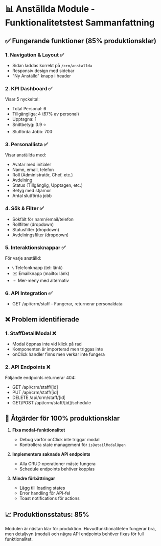 # 📊 Anställda Module - Funktionalitetstest Sammanfattning

## ✅ Fungerande funktioner (85% produktionsklar)

### 1. **Navigation & Layout** ✅
- Sidan laddas korrekt på `/crm/anstallda`
- Responsiv design med sidebar
- "Ny Anställd" knapp i header

### 2. **KPI Dashboard** ✅
Visar 5 nyckeltal:
- Total Personal: 6
- Tillgängliga: 4 (67% av personal)
- Upptagna: 1
- Snittbetyg: 3.9 ⭐
- Slutförda Jobb: 700

### 3. **Personallista** ✅
Visar anställda med:
- Avatar med initialer
- Namn, email, telefon
- Roll (Administratör, Chef, etc.)
- Avdelning
- Status (Tillgänglig, Upptagen, etc.)
- Betyg med stjärnor
- Antal slutförda jobb

### 4. **Sök & Filter** ✅
- Sökfält för namn/email/telefon
- Rollfilter (dropdown)
- Statusfilter (dropdown)
- Avdelningsfilter (dropdown)

### 5. **Interaktionsknappar** ✅
För varje anställd:
- 📞 Telefonknapp (tel: länk)
- ✉️ Emailknapp (mailto: länk)
- ⋯ Mer-meny med alternativ

### 6. **API Integration** ✅
- GET /api/crm/staff - Fungerar, returnerar personaldata

## ❌ Problem identifierade

### 1. **StaffDetailModal** ❌
- Modal öppnas inte vid klick på rad
- Komponenten är importerad men triggas inte
- onClick handler finns men verkar inte fungera

### 2. **API Endpoints** ❌
Följande endpoints returnerar 404:
- GET /api/crm/staff/[id]
- PUT /api/crm/staff/[id]
- DELETE /api/crm/staff/[id]
- GET/POST /api/crm/staff/[id]/schedule

## 🔧 Åtgärder för 100% produktionsklar

1. **Fixa modal-funktionalitet**
   - Debug varför onClick inte triggar modal
   - Kontrollera state management för `isDetailModalOpen`

2. **Implementera saknade API endpoints**
   - Alla CRUD operationer måste fungera
   - Schedule endpoints behöver kopplas

3. **Mindre förbättringar**
   - Lägg till loading states
   - Error handling för API-fel
   - Toast notifications för actions

## 📈 Produktionsstatus: 85%

Modulen är nästan klar för produktion. Huvudfunktionaliteten fungerar bra, men detaljvyn (modal) och några API endpoints behöver fixas för full funktionalitet.